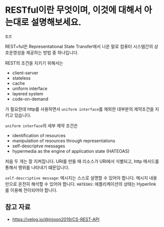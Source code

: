 # RESTful이란 무엇이며, 이것에 대해서 아는대로 설명해보세요.

`토르`

REST+ful은 Representational State Transfer에서 나온 말로 컴퓨터 시스템간의 상호운영성을 제공하는 방법 중 하나입니다. 

REST의 조건을 지키기 위해서는
- client-server
- stateless
- cache
- uniform interface
- layered system
- code-on-demand

가 필요한데 http를 사용하면서 `uniform interface`를 제외한 대부분의 제약조건을 지키고 있습니다. 

`uniform interface`의 세부 제약 조건은 

- identification of resources
- manipulation of resources through representations
- self-descriptve messages
- hypermedia as the engine of application state (HATEOAS)

처음 두 개는 잘 지켜집니다. URI를 만들 때 리소스가 URI에서 식별되고, http 메서드를 통해서 행위를 나타내기 떄문입니다. 

`self-descriptive message`: 메시지는 스스로 설명할 수 있어야 합니다. 메시지 내용만으로 온전히 해석할 수 있어야 합니다. 
`HATEOAS`: 애플리케이션의 상태는 Hyperlink를 이용해 전이되어야 합니다. 




## 참고 자료
- https://velog.io/@injoon2019/CS-REST-API
